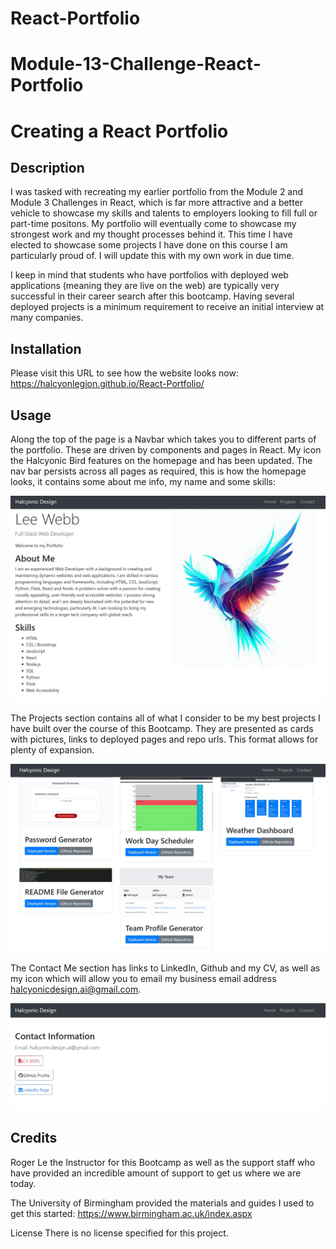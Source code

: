 # React-Portfolio

# Module-13-Challenge-React-Portfolio

# Creating a React Portfolio

## Description

I was tasked with recreating my earlier portfolio from the Module 2 and Module 3 Challenges in React, which is far more attractive and a better vehicle to showcase my skills and talents to employers looking to fill full or part-time positons. My portfolio will eventually come to showcase my strongest work and my thought processes behind it. This time I have elected to showcase some projects I have done on this course I am particularly proud of. I will update this with my own work in due time.

I keep in mind that students who have portfolios with deployed web applications (meaning they are live on the web) are typically very successful in their career search after this bootcamp. Having several deployed projects is a minimum requirement to receive an initial interview at many companies.

## Installation
Please visit this URL to see how the website looks now: https://halcyonlegion.github.io/React-Portfolio/

## Usage

Along the top of the page is a Navbar which takes you to different parts of the portfolio. These are driven by components and pages in React. My icon the Halcyonic Bird features on the homepage and has been updated. The nav bar persists across all pages as required, this is how the homepage looks, it contains some about me info, my name and some skills:

![home](./public/assets/images/homepage.jpg)

The Projects section contains all of what I consider to be my best projects I have built over the course of this Bootcamp. They are presented as cards with pictures, links to deployed pages and repo urls. This format allows for plenty of expansion.

![projects](./public/assets/images/projectspage.jpg)

The Contact Me section has links to LinkedIn, Github and my CV, as well as my icon which will allow you to email my business email address halcyonicdesign.ai@gmail.com.

![contact](./public/assets/images/contactpage.jpg)

## Credits

Roger Le the Instructor for this Bootcamp as well as the support staff who have provided an incredible amount of support to get us where we are today.

The University of Birmingham provided the materials and guides I used to get this started: https://www.birmingham.ac.uk/index.aspx

License
There is no license specified for this project.